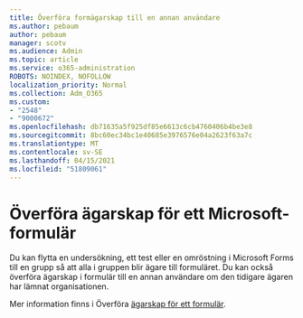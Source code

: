 ```yaml
---
title: Överföra formägarskap till en annan användare
ms.author: pebaum
author: pebaum
manager: scotv
ms.audience: Admin
ms.topic: article
ms.service: o365-administration
ROBOTS: NOINDEX, NOFOLLOW
localization_priority: Normal
ms.collection: Adm_O365
ms.custom:
- "2548"
- "9000672"
ms.openlocfilehash: db71635a5f925df85e6613c6cb4760406b4be3e8
ms.sourcegitcommit: 8bc60ec34bc1e40685e3976576e04a2623f63a7c
ms.translationtype: MT
ms.contentlocale: sv-SE
ms.lasthandoff: 04/15/2021
ms.locfileid: "51809061"
---
```

# <a name="transfer-ownership-of-a-microsoft-form"></a>Överföra ägarskap för ett Microsoft-formulär

Du kan flytta en undersökning, ett test eller en omröstning i Microsoft Forms till en grupp så att alla i gruppen blir ägare till formuläret. Du kan också överföra ägarskap i formulär till en annan användare om den tidigare ägaren har lämnat organisationen.

Mer information finns i Överföra [ägarskap för ett formulär](https://support.office.com/article/Transfer-ownership-of-a-form-921a6361-a4e5-44ea-bce9-c4ed63aa54b4).